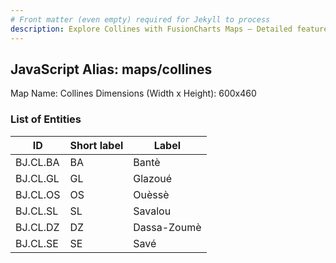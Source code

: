 ```yaml
---
# Front matter (even empty) required for Jekyll to process
description: Explore Collines with FusionCharts Maps – Detailed features for seamless integration. Try now & enhance your data visualization today! 
---
```


## JavaScript Alias: maps/collines

Map Name: Collines
Dimensions (Width x Height): 600x460

### List of Entities

ID | Short label | Label
---|---|---|
BJ.CL.BA|BA|Bantè
BJ.CL.GL|GL|Glazoué
BJ.CL.OS|OS|Ouèssè
BJ.CL.SL|SL|Savalou
BJ.CL.DZ|DZ|Dassa-Zoumè
BJ.CL.SE|SE|Savé
